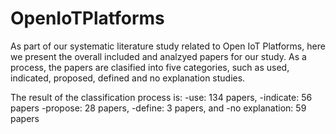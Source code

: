 # OpenIoTPlatforms

As part of our systematic literature study related to Open IoT Platforms, here we present the overall included and analzyed papers for our study.
As a process, the papers are clasified into five categories, such as used,  indicated,  proposed,  defined and no explanation studies.  


The result of the classification process is:
-use:  134 papers,
-indicate:  56 papers
-propose:  28 papers,
-define:  3 papers, and
-no explanation:  59 papers


